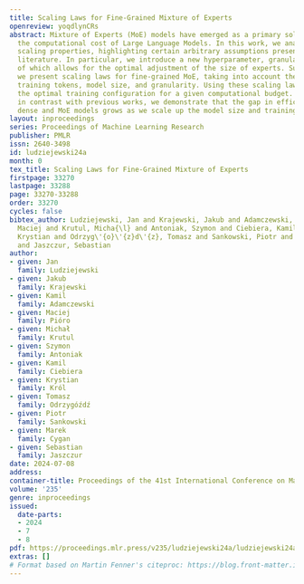 ```yaml
---
title: Scaling Laws for Fine-Grained Mixture of Experts
openreview: yoqdlynCRs
abstract: Mixture of Experts (MoE) models have emerged as a primary solution for reducing
  the computational cost of Large Language Models. In this work, we analyze their
  scaling properties, highlighting certain arbitrary assumptions present in the existing
  literature. In particular, we introduce a new hyperparameter, granularity, the modification
  of which allows for the optimal adjustment of the size of experts. Subsequently,
  we present scaling laws for fine-grained MoE, taking into account the number of
  training tokens, model size, and granularity. Using these scaling laws, we derive
  the optimal training configuration for a given computational budget. Furthermore,
  in contrast with previous works, we demonstrate that the gap in efficiency between
  dense and MoE models grows as we scale up the model size and training budget.
layout: inproceedings
series: Proceedings of Machine Learning Research
publisher: PMLR
issn: 2640-3498
id: ludziejewski24a
month: 0
tex_title: Scaling Laws for Fine-Grained Mixture of Experts
firstpage: 33270
lastpage: 33288
page: 33270-33288
order: 33270
cycles: false
bibtex_author: Ludziejewski, Jan and Krajewski, Jakub and Adamczewski, Kamil and Pi\'{o}ro,
  Maciej and Krutul, Micha{\l} and Antoniak, Szymon and Ciebiera, Kamil and Kr\'{o}l,
  Krystian and Odrzyg\'{o}\'{z}d\'{z}, Tomasz and Sankowski, Piotr and Cygan, Marek
  and Jaszczur, Sebastian
author:
- given: Jan
  family: Ludziejewski
- given: Jakub
  family: Krajewski
- given: Kamil
  family: Adamczewski
- given: Maciej
  family: Pióro
- given: Michał
  family: Krutul
- given: Szymon
  family: Antoniak
- given: Kamil
  family: Ciebiera
- given: Krystian
  family: Król
- given: Tomasz
  family: Odrzygóźdź
- given: Piotr
  family: Sankowski
- given: Marek
  family: Cygan
- given: Sebastian
  family: Jaszczur
date: 2024-07-08
address:
container-title: Proceedings of the 41st International Conference on Machine Learning
volume: '235'
genre: inproceedings
issued:
  date-parts:
  - 2024
  - 7
  - 8
pdf: https://proceedings.mlr.press/v235/ludziejewski24a/ludziejewski24a.pdf
extras: []
# Format based on Martin Fenner's citeproc: https://blog.front-matter.io/posts/citeproc-yaml-for-bibliographies/
---
```

